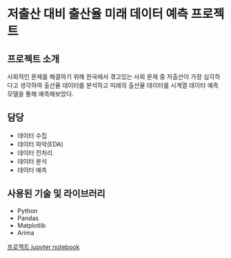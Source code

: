 # 저출산 대비 출산율 미래 데이터 예측 프로젝트
## 프로젝트 소개
사회적인 문제를 해결하기 위해 한국에서 겪고있는 사회 문제 중 저출산이 가장 심각하다고 생각하여 출산율 데이터를 분석하고 미래의 출산율 데이터를 시계열 데이터 예측 모델을 통해 예측해보았다.

## 담당
- 데이터 수집
- 데이터 파악(EDA)
- 데이터 전처리
- 데이터 분석
- 데이터 예측

## 사용된 기술 및 라이브러리
- Python
- Pandas
- Matplotlib
- Arima

[프로젝트 jupyter notebook](2022_BigData_Project/sources/predict_babies_arima.ipynb)






